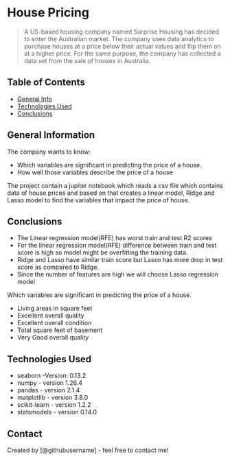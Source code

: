 # House Pricing 
> A US-based housing company named Surprise Housing has decided to enter the Australian market. The company uses data analytics to purchase houses at a price below their actual values and flip them on at a higher price. For the same purpose, the company has collected a data set from the sale of houses in Australia. 


## Table of Contents
* [General Info](#general-information)
* [Technologies Used](#technologies-used)
* [Conclusions](#conclusions)


## General Information

The company wants to know:
- Which variables are significant in predicting the price of a house.
- How well those variables describe the price of a house

The project contain a jupiter notebook which reads a csv file which contains data of house prices and based on that creates a linear model, Ridge and Lasso model to find the variables that impact the price of house.


## Conclusions

- The Linear regression model(RFE) has worst train and test R2 scores
- For the linear regression model(RFE) difference between train and test score is high so model might be overfitting the training data.
- Ridge and Lasso have similar train score but Lasso has more drop in test score as compared to Ridge.
- Since the number of features are high we will choose Lasso regression model

 Which variables are significant in predicting the price of a house. 
- Living areas in square feet
- Excellent overall quality
- Excellent overall condition
- Total square feet of basement
- Very Good overall quality

## Technologies Used
- seaborn -Version: 0.13.2
- numpy - version 1.26.4
- pandas - version 2.1.4
- matplotlib - version 3.8.0
- scikit-learn - version 1.2.2
- statsmodels - version 0.14.0


## Contact
Created by [@githubusername] - feel free to contact me!
